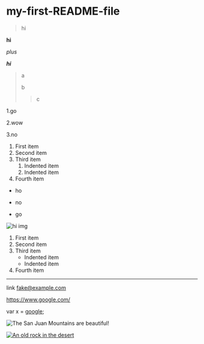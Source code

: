 # my-first-README-file

>hi

**hi**

*plus*

**_hi_**

>a
>
>b
>>c

1.go

2.wow

3.no


1. First item
2. Second item
3. Third item
    1. Indented item
    2. Indented item
4. Fourth item

- ho

- no

- go

![hi img](https://lh3.googleusercontent.com/proxy/Zh0qt0sdypakbzZvELdqclk9opnuzaZnPB7QLAEdZS9pzDSvrX7p4V6uWKzj4JtUDHLsiIuKt0CUQ46Ys3sc-UDb5aD08lHkysPnfzDlKGTE)

1. First item
2. Second item
3. Third item
    - Indented item
    - Indented item
4. Fourth item

___
link [fake@example.com](fake@example.com)

<https://www.google.com/>

var x = [google][1];

[1]:<https://www.google.com/>

![The San Juan Mountains are beautiful!](https://mdg.imgix.net/assets/images/shiprock.jpg?auto=format&fit=clip&q=40&w=1080 "San Juan Mountains")

[![An old rock in the desert](https://mdg.imgix.net/assets/images/shiprock.jpg?auto=format&fit=clip&q=40&w=1080 "Shiprock, New Mexico by Beau Rogers")](https://www.flickr.com/photos/beaurogers/31833779864/in/photolist-Qv3rFw-34mt9F-a9Cmfy-5Ha3Zi-9msKdv-o3hgjr-hWpUte-4WMsJ1-KUQ8N-deshUb-vssBD-6CQci6-8AFCiD-zsJWT-nNfsgB-dPDwZJ-bn9JGn-5HtSXY-6CUhAL-a4UTXB-ugPum-KUPSo-fBLNm-6CUmpy-4WMsc9-8a7D3T-83KJev-6CQ2bK-nNusHJ-a78rQH-nw3NvT-7aq2qf-8wwBso-3nNceh-ugSKP-4mh4kh-bbeeqH-a7biME-q3PtTf-brFpgb-cg38zw-bXMZc-nJPELD-f58Lmo-bXMYG-bz8AAi-bxNtNT-bXMYi-bXMY6-bXMYv)
